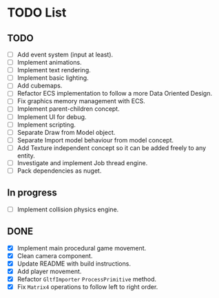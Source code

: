 # TODO List

## TODO
- [ ] Add event system (input at least).
- [ ] Implement animations.
- [ ] Implement text rendering.
- [ ] Implement basic lighting.
- [ ] Add cubemaps.
- [ ] Refactor ECS implementation to follow a more Data Oriented Design.
- [ ] Fix graphics memory management with ECS.
- [ ] Implement parent-children concept.
- [ ] Implement UI for debug.
- [ ] Implement scripting.
- [ ] Separate Draw from Model object.
- [ ] Separate Import model behaviour from model concept.
- [ ] Add Texture independent concept so it can be added freely to any entity.
- [ ] Investigate and implement Job thread engine.
- [ ] Pack dependencies as nuget.

## In progress
- [ ] Implement collision physics engine.

## DONE
- [x] Implement main procedural game movement.
- [x] Clean camera component.
- [x] Update README with build instructions.
- [x] Add player movement.
- [x] Refactor `GltfImporter` `ProcessPrimitive` method.
- [x] Fix `Matrix4` operations to follow left to right order.